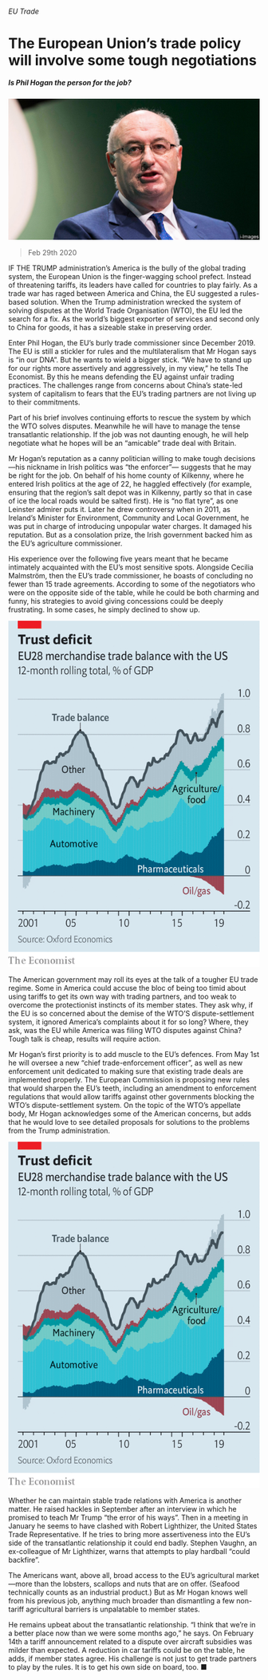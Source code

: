 ###### EU Trade

# The European Union’s trade policy will involve some tough negotiations 

##### Is Phil Hogan the person for the job? 

![image](images/20200229_FNP001_0.jpg) 

> Feb 29th 2020 

IF THE TRUMP administration’s America is the bully of the global trading system, the European Union is the finger-wagging school prefect. Instead of threatening tariffs, its leaders have called for countries to play fairly. As a trade war has raged between America and China, the EU suggested a rules-based solution. When the Trump administration wrecked the system of solving disputes at the World Trade Organisation (WTO), the EU led the search for a fix. As the world’s biggest exporter of services and second only to China for goods, it has a sizeable stake in preserving order.

Enter Phil Hogan, the EU’s burly trade commissioner since December 2019. The EU is still a stickler for rules and the multilateralism that Mr Hogan says is “in our DNA”. But he wants to wield a bigger stick. “We have to stand up for our rights more assertively and aggressively, in my view,” he tells The Economist. By this he means defending the EU against unfair trading practices. The challenges range from concerns about China’s state-led system of capitalism to fears that the EU’s trading partners are not living up to their commitments.


Part of his brief involves continuing efforts to rescue the system by which the WTO solves disputes. Meanwhile he will have to manage the tense transatlantic relationship. If the job was not daunting enough, he will help negotiate what he hopes will be an “amicable” trade deal with Britain.

Mr Hogan’s reputation as a canny politician willing to make tough decisions—his nickname in Irish politics was “the enforcer”— suggests that he may be right for the job. On behalf of his home county of Kilkenny, where he entered Irish politics at the age of 22, he haggled effectively (for example, ensuring that the region’s salt depot was in Kilkenny, partly so that in case of ice the local roads would be salted first). He is “no flat tyre”, as one Leinster admirer puts it. Later he drew controversy when in 2011, as Ireland’s Minister for Environment, Community and Local Government, he was put in charge of introducing unpopular water charges. It damaged his reputation. But as a consolation prize, the Irish government backed him as the EU’s agriculture commissioner.

His experience over the following five years meant that he became intimately acquainted with the EU’s most sensitive spots. Alongside Cecilia Malmström, then the EU’s trade commissioner, he boasts of concluding no fewer than 15 trade agreements. According to some of the negotiators who were on the opposite side of the table, while he could be both charming and funny, his strategies to avoid giving concessions could be deeply frustrating. In some cases, he simply declined to show up.

![image](images/20200229_FNC463.png) 


The American government may roll its eyes at the talk of a tougher EU trade regime. Some in America could accuse the bloc of being too timid about using tariffs to get its own way with trading partners, and too weak to overcome the protectionist instincts of its member states. They ask why, if the EU is so concerned about the demise of the WTO’S dispute-settlement system, it ignored America’s complaints about it for so long? Where, they ask, was the EU while America was filing WTO disputes against China? Tough talk is cheap, results will require action.

Mr Hogan’s first priority is to add muscle to the EU’s defences. From May 1st he will oversee a new “chief trade-enforcement officer”, as well as new enforcement unit dedicated to making sure that existing trade deals are implemented properly. The European Commission is proposing new rules that would sharpen the EU’s teeth, including an amendment to enforcement regulations that would allow tariffs against other governments blocking the WTO’s dispute-settlement system. On the topic of the WTO’s appellate body, Mr Hogan acknowledges some of the American concerns, but adds that he would love to see detailed proposals for solutions to the problems from the Trump administration.

![image](images/20200229_FNC463_0.png) 


Whether he can maintain stable trade relations with America is another matter. He raised hackles in September after an interview in which he promised to teach Mr Trump “the error of his ways”. Then in a meeting in January he seems to have clashed with Robert Lighthizer, the United States Trade Representative. If he tries to bring more assertiveness into the EU’s side of the transatlantic relationship it could end badly. Stephen Vaughn, an ex-colleague of Mr Lighthizer, warns that attempts to play hardball “could backfire”.

The Americans want, above all, broad access to the EU’s agricultural market—more than the lobsters, scallops and nuts that are on offer. (Seafood technically counts as an industrial product.) But as Mr Hogan knows well from his previous job, anything much broader than dismantling a few non-tariff agricultural barriers is unpalatable to member states.

He remains upbeat about the transatlantic relationship. “I think that we’re in a better place now than we were some months ago,” he says. On February 14th a tariff announcement related to a dispute over aircraft subsidies was milder than expected. A reduction in car tariffs could be on the table, he adds, if member states agree. His challenge is not just to get trade partners to play by the rules. It is to get his own side on board, too. ■

